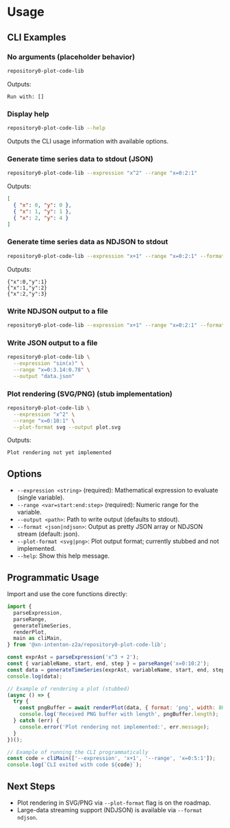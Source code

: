 # Usage

## CLI Examples

### No arguments (placeholder behavior)

```bash
repository0-plot-code-lib
```
Outputs:
```
Run with: []
```

### Display help

```bash
repository0-plot-code-lib --help
```
Outputs the CLI usage information with available options.

### Generate time series data to stdout (JSON)

```bash
repository0-plot-code-lib --expression "x^2" --range "x=0:2:1"
```

Outputs:
```json
[
  { "x": 0, "y": 0 },
  { "x": 1, "y": 1 },
  { "x": 2, "y": 4 }
]
```

### Generate time series data as NDJSON to stdout

```bash
repository0-plot-code-lib --expression "x+1" --range "x=0:2:1" --format ndjson
```

Outputs:
```
{"x":0,"y":1}
{"x":1,"y":2}
{"x":2,"y":3}
```

### Write NDJSON output to a file

```bash
repository0-plot-code-lib --expression "x+1" --range "x=0:2:1" --format ndjson --output data.ndjson
```

### Write JSON output to a file

```bash
repository0-plot-code-lib \
  --expression "sin(x)" \
  --range "x=0:3.14:0.78" \
  --output "data.json"
```

### Plot rendering (SVG/PNG) (stub implementation)

```bash
repository0-plot-code-lib \
  --expression "x^2" \
  --range "x=0:10:1" \
  --plot-format svg --output plot.svg
```
Outputs:
```
Plot rendering not yet implemented
```

## Options

- `--expression <string>` (required): Mathematical expression to evaluate (single variable).
- `--range <var=start:end:step>` (required): Numeric range for the variable.
- `--output <path>`: Path to write output (defaults to stdout).
- `--format <json|ndjson>`: Output as pretty JSON array or NDJSON stream (default: json).
- `--plot-format <svg|png>`: Plot output format; currently stubbed and not implemented.
- `--help`: Show this help message.

## Programmatic Usage

Import and use the core functions directly:

```js
import {
  parseExpression,
  parseRange,
  generateTimeSeries,
  renderPlot,
  main as cliMain,
} from '@xn-intenton-z2a/repository0-plot-code-lib';

const exprAst = parseExpression('x^3 + 2');
const { variableName, start, end, step } = parseRange('x=0:10:2');
const data = generateTimeSeries(exprAst, variableName, start, end, step);
console.log(data);

// Example of rendering a plot (stubbed)
(async () => {
  try {
    const pngBuffer = await renderPlot(data, { format: 'png', width: 800, height: 600 });
    console.log('Received PNG buffer with length', pngBuffer.length);
  } catch (err) {
    console.error('Plot rendering not implemented:', err.message);
  }
})();

// Example of running the CLI programmatically
const code = cliMain(['--expression', 'x+1', '--range', 'x=0:5:1']);
console.log(`CLI exited with code ${code}`);
```

## Next Steps

- Plot rendering in SVG/PNG via `--plot-format` flag is on the roadmap.
- Large-data streaming support (NDJSON) is available via `--format ndjson`.
